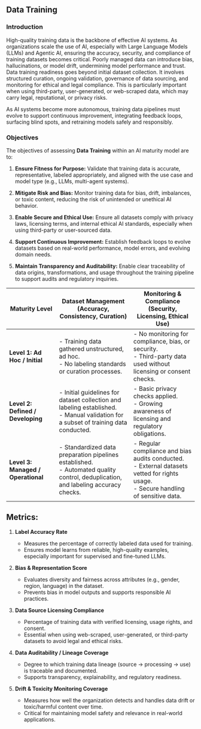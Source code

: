 ## Data Training

### Introduction
High-quality training data is the backbone of effective AI systems. As organizations scale the use of AI, especially with Large Language Models (LLMs) and Agentic AI, ensuring the accuracy, security, and compliance of training datasets becomes critical. Poorly managed data can introduce bias, hallucinations, or model drift, undermining model performance and trust. Data training readiness goes beyond initial dataset collection. It involves structured curation, ongoing validation, governance of data sourcing, and monitoring for ethical and legal compliance. This is particularly important when using third-party, user-generated, or web-scraped data, which may carry legal, reputational, or privacy risks.

As AI systems become more autonomous, training data pipelines must evolve to support continuous improvement, integrating feedback loops, surfacing blind spots, and retraining models safely and responsibly.



### Objectives

The objectives of assessing **Data Training** within an AI maturity model are to:

1. **Ensure Fitness for Purpose:** Validate that training data is accurate, representative, labeled appropriately, and aligned with the use case and model type (e.g., LLMs, multi-agent systems).

2. **Mitigate Risk and Bias:** Monitor training data for bias, drift, imbalances, or toxic content, reducing the risk of unintended or unethical AI behavior.

3. **Enable Secure and Ethical Use:** Ensure all datasets comply with privacy laws, licensing terms, and internal ethical AI standards, especially when using third-party or user-sourced data.

4. **Support Continuous Improvement:** Establish feedback loops to evolve datasets based on real-world performance, model errors, and evolving domain needs.

5. **Maintain Transparency and Auditability:** Enable clear traceability of data origins, transformations, and usage throughout the training pipeline to support audits and regulatory inquiries.


| **Maturity Level**                 | **Dataset Management** (Accuracy, Consistency, Curation)                                                                              | **Monitoring & Compliance** (Security, Licensing, Ethical Use)                                                                          |
| ---------------------------------- | ------------------------------------------------------------------------------------------------------------------------------------- | --------------------------------------------------------------------------------------------------------------------------------------- |
| **Level 1: Ad Hoc / Initial**      | - Training data gathered unstructured, ad hoc.<br>- No labeling standards or curation processes.                                      | - No monitoring for compliance, bias, or security.<br>- Third-party data used without licensing or consent checks.                      |
| **Level 2: Defined / Developing**  | - Initial guidelines for dataset collection and labeling established.<br>- Manual validation for a subset of training data conducted. | - Basic privacy checks applied.<br>- Growing awareness of licensing and regulatory obligations.                                         |
| **Level 3: Managed / Operational** | - Standardized data preparation pipelines established.<br>- Automated quality control, deduplication, and labeling accuracy checks.   | - Regular compliance and bias audits conducted.<br>- External datasets vetted for rights usage.<br>- Secure handling of sensitive data. |

## Metrics: 

1. **Label Accuracy Rate**
   - Measures the percentage of correctly labeled data used for training.
   - Ensures model learns from reliable, high-quality examples, especially important for supervised and fine-tuned LLMs.

2. **Bias & Representation Score**
   - Evaluates diversity and fairness across attributes (e.g., gender, region, language) in the dataset.
   - Prevents bias in model outputs and supports responsible AI practices.

3. **Data Source Licensing Compliance**
   - Percentage of training data with verified licensing, usage rights, and consent.
   - Essential when using web-scraped, user-generated, or third-party datasets to avoid legal and ethical risks.

4. **Data Auditability / Lineage Coverage**
   - Degree to which training data lineage (source → processing → use) is traceable and documented.
   - Supports transparency, explainability, and regulatory readiness.

5. **Drift & Toxicity Monitoring Coverage**
   - Measures how well the organization detects and handles data drift or toxic/harmful content over time.
   - Critical for maintaining model safety and relevance in real-world applications.



